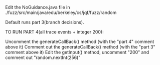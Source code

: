 Edit the NoGuidance.java file in ./fuzz/src/main/java/edu/berkeley/cs/jqf/fuzz/random


Default runs part 3(branch decisions).



TO RUN PART 4(all trace events + integer 200):

Uncomment the generateCallBack() method (with the "part 4" comment above it)
Comment out the generateCallBack() method (with the "part 3" comment above it)
Edit the getInput() method, uncomment "200" and comment out "random.nextInt(256)"

